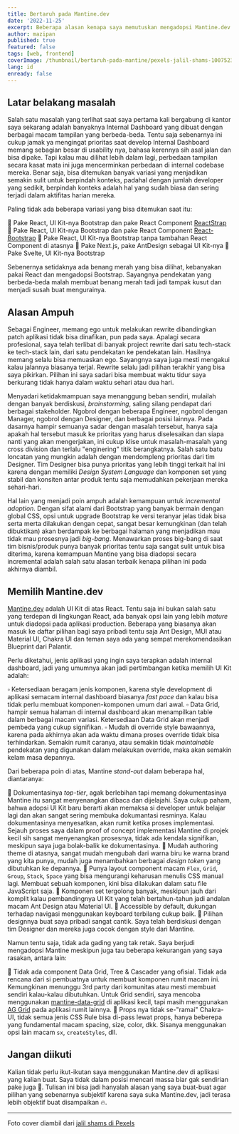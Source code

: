 ```yaml
---
title: Bertaruh pada Mantine.dev
date: '2022-11-25'
excerpt: Beberapa alasan kenapa saya memutuskan mengadopsi Mantine.dev secara profesional di pekerjaan saya sehari-hari
author: mazipan
published: true
featured: false
tags: [web, frontend]
coverImage: /thumbnail/bertaruh-pada-mantine/pexels-jalil-shams-1007523.jpg
lang: id
enready: false
---
```


## Latar belakang masalah

Salah satu masalah yang terlihat saat saya pertama kali bergabung di kantor saya sekarang adalah banyaknya Internal Dashboard yang dibuat dengan berbagai macam tampilan yang berbeda-beda. Tentu saja sebenarnya ini cukup jamak ya mengingat prioritas saat develop Internal Dashboard memang sebagian besar di usability nya, bahasa kerennya sih asal jalan dan bisa dipake. Tapi kalau mau dilihat lebih dalam lagi, perbedaan tampilan secara kasat mata ini juga mencerminkan perbedaan di internal codebase mereka. Benar saja, bisa ditemukan banyak variasi yang menjadikan semakin sulit untuk berpindah konteks, padahal dengan jumlah developer yang sedikit, berpindah konteks adalah hal yang sudah biasa dan sering terjadi dalam aktifitas harian mereka.

Paling tidak ada beberapa variasi yang bisa ditemukan saat itu:

🔸 Pake React, UI Kit-nya Bootstrap dan pake React Component [ReactStrap](https://reactstrap.github.io)
🔸 Pake React, UI Kit-nya Bootstrap dan pake React Component [React-Bootstrap](https://react-bootstrap.github.io/)
🔸 Pake React, UI Kit-nya Bootstrap tanpa tambahan React Component di atasnya
🔸 Pake Next.js, pake AntDesign sebagai UI Kit-nya
🔸 Pake Svelte, UI Kit-nya Bootstrap

Sebenernya setidaknya ada benang merah yang bisa dilihat, kebanyakan pakai React dan mengadopsi Bootstrap. Sayangnya pendekatan yang berbeda-beda malah membuat benang merah tadi jadi tampak kusut dan menjadi susah buat mengurainya.

## Alasan Ampuh

Sebagai Engineer, memang ego untuk melakukan rewrite dibandingkan patch aplikasi tidak bisa dinafikan, pun pada saya. Apalagi secara profesional, saya telah terlibat di banyak project rewrite dari satu tech-stack ke tech-stack lain, dari satu pendekatan ke pendekatan lain. Hasilnya memang selalu bisa memuaskan ego. Sayangnya saya juga mesti mengakui kalau jalannya biasanya terjal. Rewrite selalu jadi pilihan terakhir yang bisa saya pikirkan. Pilihan ini saya sadari bisa membuat waktu tidur saya berkurang tidak hanya dalam waktu sehari atau dua hari.

Menyadari ketidakmampuan saya menanggung beban sendiri, mulailah dengan banyak berdiskusi, *brainstorming*, saling silang pendapat dari berbagai stakeholder. Ngobrol dengan beberapa Engineer, ngobrol dengan Manager, ngobrol dengan Designer, dan berbagai posisi lainnya. Pada dasarnya hampir semuanya sadar dengan masalah tersebut, hanya saja apakah hal tersebut masuk ke prioritas yang harus diselesaikan dan siapa nanti yang akan mengerjakan, ini cukup klise untuk masalah-masalah yang cross division dan terlalu "enginering" titik berangkatnya. Salah satu batu loncatan yang mungkin adalah dengan mendompleng prioritas dari tim Designer. Tim Designer bisa punya prioritas yang lebih tinggi terkait hal ini karena dengan memiliki *Design System Language* dan komponen set yang stabil dan konsiten antar produk tentu saja memudahkan pekerjaan mereka sehari-hari.

Hal lain yang menjadi poin ampuh adalah kemampuan untuk *incremental adoption*. Dengan sifat alami dari Bootstrap yang banyak bermain dengan global CSS, opsi untuk upgrade Bootstrap ke versi teranyar jelas tidak bisa serta merta dilakukan dengan cepat, sangat besar kemungkinan (dan telah dibuktikan) akan berdampak ke berbagai halaman yang menjadikan mau tidak mau prosesnya jadi *big-bang*. Menawarkan proses big-bang di saat tim bisnis/produk punya banyak prioritas tentu saja sangat sulit untuk bisa diterima, karena kemampuan Mantine yang bisa diadopsi secara incremental adalah salah satu alasan terbaik kenapa pilihan ini pada akhirnya diambil.

## Memilih Mantine.dev

[Mantine.dev](https://mantine.dev/) adalah UI Kit di atas React. Tentu saja ini bukan salah satu yang terdepan di lingkungan React, ada banyak opsi lain yang lebih *mature* untuk diadopsi pada aplikasi production. Beberapa yang biasanya akan masuk ke daftar pilihan bagi saya pribadi tentu saja Ant Design, MUI atau Material UI, Chakra UI dan teman saya ada yang sempat merekomendasikan Blueprint dari Palantir.

Perlu diketahui, jenis aplikasi yang ingin saya terapkan adalah internal dashboard, jadi yang umumnya akan jadi pertimbangan ketika memilih UI Kit adalah:

▫️ Ketersediaan beragam jenis komponen, karena style development di aplikasi semacam internal dashboard biasanya *fast pace* dan kalau bisa tidak perlu membuat komponen-komponen umum dari awal.
▫️ Data Grid, hampir semua halaman di internal dashboard akan menampilkan table dalam berbagai macam variasi. Ketersediaan Data Grid akan menjadi pembeda yang cukup signifikan.
▫️ Mudah di override style bawaannya, karena pada akhirnya akan ada waktu dimana proses override tidak bisa terhindarkan. Semakin rumit caranya, atau semakin tidak *maintainable* pendekatan yang digunakan dalam melakukan override, maka akan semakin kelam masa depannya.

Dari beberapa poin di atas, Mantine *stand-out* dalam beberapa hal, diantaranya:

🔹 Dokumentasinya *top-tier*, agak berlebihan tapi memang dokumentasinya Mantine itu sangat menyenangkan dibaca dan dijelajahi. Saya cukup paham, bahwa adopsi UI Kit baru berarti akan memaksa si developer untuk belajar lagi dan akan sangat sering membuka dokumantasi resminya. Kalau dokumentasinya menyesatkan, akan rumit ketika proses implementasi. Sejauh proses saya dalam proof of concept implementasi Mantine di projek kecil sih sangat menyenangkan prosesnya, tidak ada kendala signifikan, meskipun saya juga bolak-balik ke dokumentasinya.
🔹 Mudah authoring theme di atasnya, sangat mudah mengubah dari warna biru ke warna brand yang kita punya, mudah juga menambahkan berbagai *design token* yang dibutuhkan ke depannya.
🔹 Punya layout component macam `Flex`, `Grid`, `Group`, `Stack`, `Space` yang bisa mengurangi keharusan menulis CSS manual lagi. Membuat sebuah komponen, kini bisa dilakukan dalam satu file JavaScript saja.
🔹 Komponen set tergolong banyak, meskipun jauh dari komplit kalau pembandingnya UI Kit yang telah bertahun-tahun jadi andalan macam Ant Design atau Material UI.
🔹 Accessible by default, dukungan terhadap navigasi menggunakan keyboard terbilang cukup baik.
🔹 Pilihan designnya buat saya pribadi sangat cantik. Saya telah berdiskusi dengan tim Designer dan mereka juga cocok dengan style dari Mantine.

Namun tentu saja, tidak ada gading yang tak retak. Saya berjudi mengadopsi Mantine meskipun juga tau beberapa kekurangan yang saya rasakan, antara lain:

🔻 Tidak ada component Data Grid, Tree & Cascader yang ofisial. Tidak ada rencana dari si pembuatnya untuk membuat komponen rumit macam ini. Kemungkinan menunggu 3rd party dari komunitas atau mesti membuat sendiri kalau-kalau dibutuhkan. Untuk Grid sendiri, saya mencoba menggunakan [mantine-data-grid](https://kuechlin.github.io/mantine-data-grid/) di aplikasi kecil, tapi masih menggunakan [AG Grid](https://www.ag-grid.com/react-data-grid/) pada aplikasi rumit lainnya.
🔻 Props nya tidak se-"ramai" Chakra-UI, tidak semua jenis CSS Rule bisa di-pass lewat props, hanya beberepa yang fundamental macam spacing, size, color, dkk. Sisanya menggunakan opsi lain macam `sx`, `createStyles`, dll.

## Jangan diikuti

Kalian tidak perlu ikut-ikutan saya menggunakan Mantine.dev di aplikasi yang kalian buat. Saya tidak dalam posisi mencari massa biar gak sendirian pake juga 🙊. Tulisan ini bisa jadi hanyalah alasan yang saya buat-buat agar pilihan yang sebenarnya subjektif karena saya suka Mantine.dev, jadi terasa lebih objektif buat disampaikan 🔥.

---

Foto cover diambil dari [jalil shams di Pexels](https://www.pexels.com/id-id/foto/buah-merah-kuning-dan-hijau-68525/)
